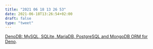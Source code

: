 ```yaml
---
title: "2021 06 18 13 26 53"
date: 2021-06-18T13:26:54+02:00
draft: false
type: "tweet"
---
```

[DenoDB: MySQL, SQLite, MariaDB, PostgreSQL and MongoDB ORM for Deno](https://github.com/eveningkid/denodb).
